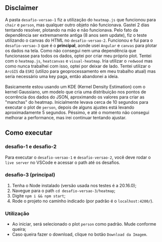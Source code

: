 ## Disclaimer

A pasta ``desafio-versao-1`` fiz a utilização do ``heatmap.js`` que funcionou para ``chair`` e ``person``, mas qualquer outro objeto não funcionava. Gastei 2 dias tentando resolver, plotando na mão e não funcionava. Pelo fato da dependência ser extremamente antiga (8 anos sem update), fiz o teste utilizando o canvas do HTML no ``desafio-versao-2``. Funcionou e fui para o ``desafio-versao-3`` que é o **principal**, aonde usei ``Angular`` e ``canvas`` para plotar os dados na tela. Como não consegui nem uma dependência que funcionasse para todos os dados, optei por criar meu próprio plot. Tentei com o ``heatmap.js``, ``heatcanvas`` e ``visual-heatmap``. Iria utilizar o ``redwood`` mas como nunca trabalhei com isso, optei por deixar de lado. Tentei utilizar o ``ArcGIS`` da ``ESRI`` (utilizo para geoprocessamento em meu trabalho atual) mas seria necessário uma key paga, então abandonei a ideia.<br><br>
Basicamente estou usando um KDE (Kernel Density Estimation) com o kernel Gaussiano, um modelo que cria uma distribuição nos pontos de ocorrência dos dados do JSON, aproximando os valores para criar as "manchas" do heatmap.
Inicialmente levava cerca de 10 segundos para executar o plot de ``person``, depois de alguns ajustes está levando aproximadamente 5 segundos. Péssimo, e até o momento não consegui melhorar a performance, mas irei continuar tentando ajustar.


## Como executar

### desafio-1 e desafio-2
Para executar o ``desafio-versao-1`` e ``desafio-versao-2``, você deve rodar o ``live server`` no VSCode e acessar o path até os desafios.


### desafio-3 (principal)
1. Tenha o Node instalado (versão usada nos testes é a 20.16.0);<br>
2. Navegue para o path ``cd desafio-versao-3/heatmap``;<br>
3. Digite ``npm i && npm start``;<br>
4. Rode o projeto no caminho indicado (por padrão é o ``localhost:4200/``).<br>

### Utilização
* Ao iniciar, será selecionado o plot ``person`` como padrão. Mude conforme queira;<br>
* Caso queira fazer o download, clique no botão ``Download da Imagem``.
